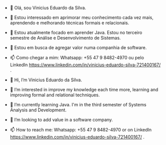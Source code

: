 - 👋 Olá, sou Vinicius Eduardo da Silva.
- 👀 Estou interessado em aprimorar meu conhecimento cada vez mais, aprendendo e melhorando técnicas formais e relacionais.
- 🌱 Estou atualmente focado em aprender Java. Estou no terceiro semestre de Análise e Desenvolvimento de Sistemas.
- 💞️ Estou em busca de agregar valor numa companhia de software.  
- 📫 Como chegar a mim:  Whatsapp: +55 47 9 8482-4970 ou pelo LinkedIn https://www.linkedin.com/in/vinicius-eduardo-silva-721400167/ .






- 👋 Hi, I’m Vinicius Eduardo da Silva.
- 👀 I’m interested in improve my knowledge each time more, learning and improving formal and relational techniques.
- 🌱 I’m currently learning Java. I'm in the third semester of Systems Analysis and Development.
- 💞️ I’m looking to add value in a software company.
- 📫 How to reach me: Whatsapp: +55 47 9 8482-4970 or on LinkedIn https://www.linkedin.com/in/vinicius-eduardo-silva-721400167/ .




